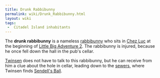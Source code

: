 ```yaml
---
title: Drunk Rabbibunny
permalink: wiki/Drunk_Rabbibunny.html
layout: wiki
tags:
 -  Citadel Island inhabitants
---
```


The **drunk rabbibunny** is a nameless
[rabbibunny](rabbibunny "wikilink") who sits in [Chez
Luc](Chez_Luc "wikilink") at the beginning of [Little Big Adventure
2](Little_Big_Adventure_2 "wikilink"). The rabbibunny is injured,
because he once fell down the hall in the pub's cellar.

[Twinsen](Twinsen "wikilink") does not have to talk to this rabbibunny,
but he can receive from him a clue about the hole in cellar, leading
down to the [sewers](Citadel_Island_sewers "wikilink"), where Twinsen
finds [Sendell's Ball](Sendell's_Ball "wikilink").

